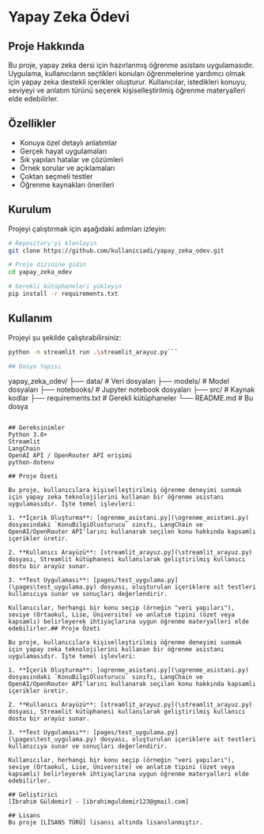 # Yapay Zeka Ödevi

## Proje Hakkında
Bu proje, yapay zeka dersi için hazırlanmış öğrenme asistanı uygulamasıdır. Uygulama, kullanıcıların seçtikleri konuları öğrenmelerine yardımcı olmak için yapay zeka destekli içerikler oluşturur. Kullanıcılar, istedikleri konuyu, seviyeyi ve anlatım türünü seçerek kişiselleştirilmiş öğrenme materyalleri elde edebilirler.

## Özellikler
- Konuya özel detaylı anlatımlar
- Gerçek hayat uygulamaları
- Sık yapılan hatalar ve çözümleri
- Örnek sorular ve açıklamaları
- Çoktan seçmeli testler
- Öğrenme kaynakları önerileri

## Kurulum
Projeyi çalıştırmak için aşağıdaki adımları izleyin:

```bash
# Repository'yi klonlayın
git clone https://github.com/kullaniciadi/yapay_zeka_odev.git

# Proje dizinine gidin
cd yapay_zeka_odev

# Gerekli kütüphaneleri yükleyin
pip install -r requirements.txt
```

## Kullanım
Projeyi şu şekilde çalıştırabilirsiniz:

```bash
python -m streamlit run .\streamlit_arayuz.py```

## Dosya Yapısı
```
yapay_zeka_odev/
├── data/                # Veri dosyaları
├── models/              # Model dosyaları
├── notebooks/           # Jupyter notebook dosyaları
├── src/                 # Kaynak kodlar
├── requirements.txt     # Gerekli kütüphaneler
└── README.md            # Bu dosya
```

## Gereksinimler
Python 3.8+
Streamlit
LangChain
OpenAI API / OpenRouter API erişimi
python-dotenv

## Proje Özeti

Bu proje, kullanıcılara kişiselleştirilmiş öğrenme deneyimi sunmak için yapay zeka teknolojilerini kullanan bir öğrenme asistanı uygulamasıdır. İşte temel işlevleri:

1. **İçerik Oluşturma**: [ogrenme_asistani.py](\ogrenme_asistani.py) dosyasındaki `KonuBilgiOlusturucu` sınıfı, LangChain ve OpenAI/OpenRouter API'larını kullanarak seçilen konu hakkında kapsamlı içerikler üretir.

2. **Kullanıcı Arayüzü**: [streamlit_arayuz.py](\streamlit_arayuz.py) dosyası, Streamlit kütüphanesi kullanılarak geliştirilmiş kullanıcı dostu bir arayüz sunar.

3. **Test Uygulaması**: [pages/test_uygulama.py](\pages\test_uygulama.py) dosyası, oluşturulan içeriklere ait testleri kullanıcıya sunar ve sonuçları değerlendirir.

Kullanıcılar, herhangi bir konu seçip (örneğin "veri yapıları"), seviye (Ortaokul, Lise, Üniversite) ve anlatım tipini (özet veya kapsamlı) belirleyerek ihtiyaçlarına uygun öğrenme materyalleri elde edebilirler.## Proje Özeti

Bu proje, kullanıcılara kişiselleştirilmiş öğrenme deneyimi sunmak için yapay zeka teknolojilerini kullanan bir öğrenme asistanı uygulamasıdır. İşte temel işlevleri:

1. **İçerik Oluşturma**: [ogrenme_asistani.py](\ogrenme_asistani.py) dosyasındaki `KonuBilgiOlusturucu` sınıfı, LangChain ve OpenAI/OpenRouter API'larını kullanarak seçilen konu hakkında kapsamlı içerikler üretir.

2. **Kullanıcı Arayüzü**: [streamlit_arayuz.py](\streamlit_arayuz.py) dosyası, Streamlit kütüphanesi kullanılarak geliştirilmiş kullanıcı dostu bir arayüz sunar.

3. **Test Uygulaması**: [pages/test_uygulama.py](\pages\test_uygulama.py) dosyası, oluşturulan içeriklere ait testleri kullanıcıya sunar ve sonuçları değerlendirir.

Kullanıcılar, herhangi bir konu seçip (örneğin "veri yapıları"), seviye (Ortaokul, Lise, Üniversite) ve anlatım tipini (özet veya kapsamlı) belirleyerek ihtiyaçlarına uygun öğrenme materyalleri elde edebilirler.

## Geliştirici
[İbrahim Güldemir] - [ibrahimguldemir123@gmail.com]

## Lisans
Bu proje [LİSANS TÜRÜ] lisansı altında lisanslanmıştır.
